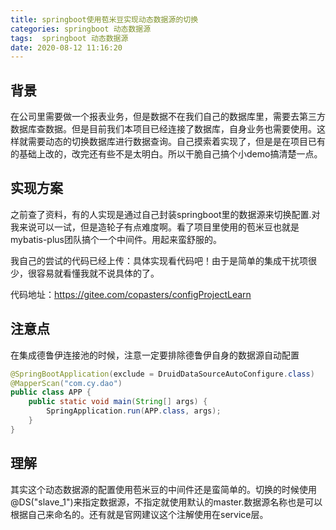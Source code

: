 ```yaml
---
title: springboot使用苞米豆实现动态数据源的切换
categories: springboot 动态数据源
tags:  springboot 动态数据源
date: 2020-08-12 11:16:20
---
```


## 背景

在公司里需要做一个报表业务，但是数据不在我们自己的数据库里，需要去第三方数据库查数据。但是目前我们本项目已经连接了数据库，自身业务也需要使用。这样就需要动态的切换数据库进行数据查询。自己摸索着实现了，但是是在项目已有的基础上改的，改完还有些不是太明白。所以干脆自己搞个小demo搞清楚一点。

## 实现方案

之前查了资料，有的人实现是通过自己封装springboot里的数据源来切换配置.对我来说可以一试，但是造轮子有点难度啊。看了项目里使用的苞米豆也就是mybatis-plus团队搞个一个中间件。用起来蛮舒服的。

我自己的尝试的代码已经上传：具体实现看代码吧！由于是简单的集成干扰项很少，很容易就看懂我就不说具体的了。

代码地址：https://gitee.com/copasters/configProjectLearn

## 注意点

在集成德鲁伊连接池的时候，注意一定要排除德鲁伊自身的数据源自动配置
```java
@SpringBootApplication(exclude = DruidDataSourceAutoConfigure.class)
@MapperScan("com.cy.dao")
public class APP {
    public static void main(String[] args) {
        SpringApplication.run(APP.class, args);
    }
}
```

## 理解

其实这个动态数据源的配置使用苞米豆的中间件还是蛮简单的。切换的时候使用@DS("slave_1")来指定数据源，不指定就使用默认的master.数据源名称也是可以根据自己来命名的。还有就是官网建议这个注解使用在service层。
